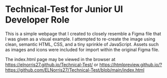 # Technical-Test for Junior UI Developer Role
This is a simple webpage that I created to closely resemble a Figma file that I was given as a visual example. I attempted to re-create the image using clean, semantic HTML, CSS, and a tiny sprinkle of JavaScript. Assets such as images and icons were included for import within the original Figma file.

The index.html page may be viewed in the browser at 
https://elnorris27.github.io/Technical-Test/
or
https://htmlpreview.github.io/?https://github.com/ELNorris27/Technical-Test/blob/main/index.html

